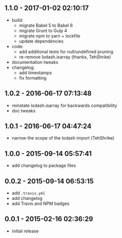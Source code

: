 ## 1.1.0 - 2017-01-02 02:10:17

* build:
  * migrate Babel 5 to Babel 6
  * migrate Grunt to Gulp 4
  * migrate npm to yarn + lockfile
  * update dependencies
* code:
  * add additional tests for null/undefined pruning
  * re-remove lodash.isarray (thanks, TehShrike)
* documentation tweaks
* changelog:
  * add timestamps
  * fix formatting

## 1.0.2 - 2016-06-17 07:13:48

* reinstate lodash.isarray for backwards compatibility
* doc tweaks

## 1.0.1 - 2016-06-17 04:47:24

* narrow the scope of the lodash import (TehShrike)

## 1.0.0 - 2015-09-14 05:57:41

* add changelog to package files

## 0.0.2 - 2015-09-14 06:53:15

* add `.travis.yml`
* add changelog
* add Travis and NPM badges

## 0.0.1 - 2015-02-16 02:36:29

* initial release
